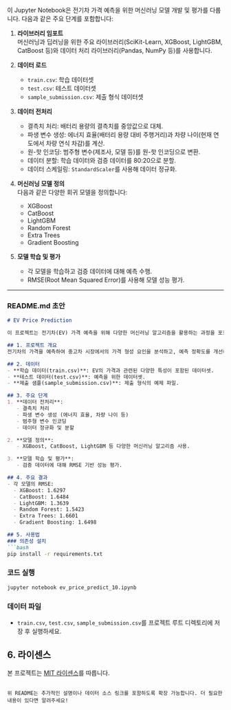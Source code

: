 이 Jupyter Notebook은 전기차 가격 예측을 위한 머신러닝 모델 개발 및 평가를 다룹니다. 다음과 같은 주요 단계를 포함합니다:

1. **라이브러리 임포트**  
   머신러닝과 딥러닝을 위한 주요 라이브러리(SciKit-Learn, XGBoost, LightGBM, CatBoost 등)와 데이터 처리 라이브러리(Pandas, NumPy 등)를 사용합니다.

2. **데이터 로드**  
   - `train.csv`: 학습 데이터셋
   - `test.csv`: 테스트 데이터셋
   - `sample_submission.csv`: 제출 형식 데이터셋

3. **데이터 전처리**  
   - 결측치 처리: 배터리 용량의 결측치를 중앙값으로 대체.
   - 파생 변수 생성: 에너지 효율(배터리 용량 대비 주행거리)과 차량 나이(현재 연도에서 차량 연식 차감)를 계산.
   - 원-핫 인코딩: 범주형 변수(제조사, 모델 등)를 원-핫 인코딩으로 변환.
   - 데이터 분할: 학습 데이터와 검증 데이터를 80:20으로 분할.
   - 데이터 스케일링: `StandardScaler`를 사용해 데이터 정규화.

4. **머신러닝 모델 정의**  
   다음과 같은 다양한 회귀 모델을 정의합니다:
   - XGBoost
   - CatBoost
   - LightGBM
   - Random Forest
   - Extra Trees
   - Gradient Boosting

5. **모델 학습 및 평가**  
   - 각 모델을 학습하고 검증 데이터에 대해 예측 수행.
   - RMSE(Root Mean Squared Error)를 사용해 모델 성능 평가.

---

### README.md 초안

```markdown
# EV Price Prediction

이 프로젝트는 전기차(EV) 가격 예측을 위해 다양한 머신러닝 알고리즘을 활용하는 과정을 포함합니다. 주요 내용은 다음과 같습니다.

## 1. 프로젝트 개요
전기차의 가격을 예측하여 중고차 시장에서의 가격 형성 요인을 분석하고, 예측 정확도를 개선하는 것이 목표입니다.

## 2. 데이터
- **학습 데이터(train.csv)**: EV의 가격과 관련된 다양한 특성이 포함된 데이터셋.
- **테스트 데이터(test.csv)**: 예측을 위한 데이터셋.
- **제출 샘플(sample_submission.csv)**: 제출 형식의 예제 파일.

## 3. 주요 단계
1. **데이터 전처리**:
   - 결측치 처리
   - 파생 변수 생성 (에너지 효율, 차량 나이 등)
   - 범주형 변수 인코딩
   - 데이터 정규화 및 분할

2. **모델 정의**:
   - XGBoost, CatBoost, LightGBM 등 다양한 머신러닝 알고리즘 사용.

3. **모델 학습 및 평가**:
   - 검증 데이터에 대해 RMSE 기반 성능 평가.

## 4. 주요 결과
- 각 모델의 RMSE:
  - XGBoost: 1.6297
  - CatBoost: 1.6484
  - LightGBM: 1.3639
  - Random Forest: 1.5423
  - Extra Trees: 1.6601
  - Gradient Boosting: 1.6498

## 5. 사용법
### 의존성 설치
```bash
pip install -r requirements.txt
```

### 코드 실행
```bash
jupyter notebook ev_price_predict_10.ipynb
```

### 데이터 파일
- `train.csv`, `test.csv`, `sample_submission.csv`를 프로젝트 루트 디렉토리에 저장 후 실행하세요.

## 6. 라이센스
본 프로젝트는 [MIT 라이센스](LICENSE)를 따릅니다.
```

위 README는 추가적인 설명이나 데이터 소스 링크를 포함하도록 확장 가능합니다. 더 필요한 내용이 있다면 알려주세요!
